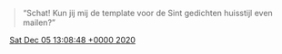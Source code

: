 > “Schat\! Kun jij mij de template voor de Sint gedichten huisstijl even mailen?”

<img src="../../media/tweet.ico" width="12" /> [Sat Dec 05 13:08:48 +0000 2020](https://twitter.com/DromerDenker/status/1335209509577428998)